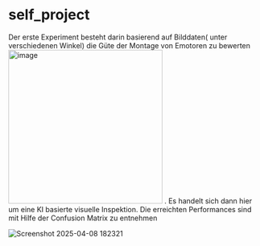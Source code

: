 # self_project

Der erste Experiment besteht darin basierend auf Bilddaten( unter verschiedenen Winkel) die Güte der Montage von Emotoren zu bewerten
<img width="306" alt="image" src="https://github.com/user-attachments/assets/f539a8fb-19c6-4fa9-bdfe-5eef24fd8fc4" />
. 
Es handelt sich dann hier um eine KI basierte visuelle Inspektion. 
Die erreichten Performances sind mit Hilfe der Confusion Matrix zu entnehmen

![Screenshot 2025-04-08 182321](https://github.com/user-attachments/assets/a3c435f3-ec44-4a7b-b980-3555ed2d0fad)
